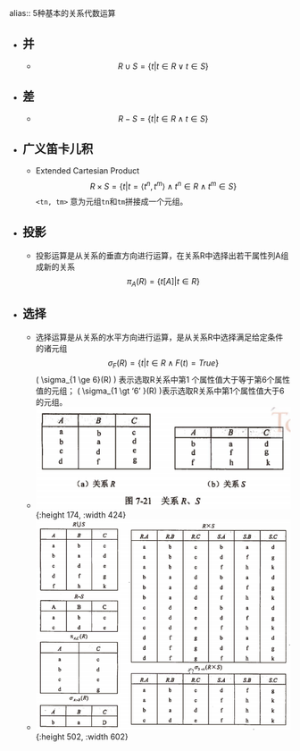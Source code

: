 alias:: 5种基本的关系代数运算

- ## 并
	- $$
	  R \cup S = \{t | t \in R \lor t \in S \}
	  $$
- ## 差
	- $$
	  R - S = \{ t| t \in R \land t \in S \}
	  $$
- ## 广义笛卡儿积
	- Extended Cartesian Product
	  $$
	  R \times S = \{t | t = \langle t^n, t^m \rangle \land t^n \in R \land t^m \in S\}
	  $$
	  `<tn, tm>` 意为元组`tn`和`tm`拼接成一个元组。
- ## 投影
	- 投影运算是从关系的垂直方向进行运算，在关系R中选择出若干属性列A组成新的关系
	  $$
	  \pi_A(R) = \{t[A]|t \in R \}
	  $$
- ## 选择
	- 选择运算是从关系的水平方向进行运算，是从关系R中选择满足给定条件的诸元组
	  $$
	  \sigma_F(R) = \{ t | t \in R \land F(t) = True \}
	  $$
	  \( \sigma_{1 \ge 6}(R) \) 表示选取R关系中第1 个属性值大于等于第6个属性值的元组；
	  \( \sigma_{1 \gt ‘6’ }(R) \)表示选取R关系中第1个属性值大于6的元组。
	- ![image.png](../assets/image_1649125222562_0.png){:height 174, :width 424}
	- ![image.png](../assets/image_1649125239742_0.png){:height 502, :width 602}
